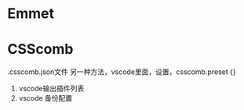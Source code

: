 # Emmet
# CSScomb
.csscomb.json文件
另一种方法，vscode里面，设置，csscomb.preset {}

1. vscode输出插件列表
2. vscode 备份配置